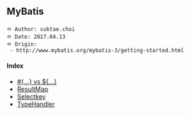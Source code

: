 ## MyBatis

```
ㅁ Author: suktae.choi
ㅁ Date: 2017.04.13
ㅁ Origin:
 - http://www.mybatis.org/mybatis-3/getting-started.html
```

#### Index
- [#{...} vs ${...}](https://github.com/agongi/study/tree/master/mybatis/%23-%24)
- [ResultMap](https://github.com/agongi/study/tree/master/mybatis/resultMap/)
- [Selectkey](https://github.com/agongi/study/tree/master/mybatis/selectkey/)
- [TypeHandler](http://www.mybatis.org/mybatis-3/configuration.html#typeHandlers)
